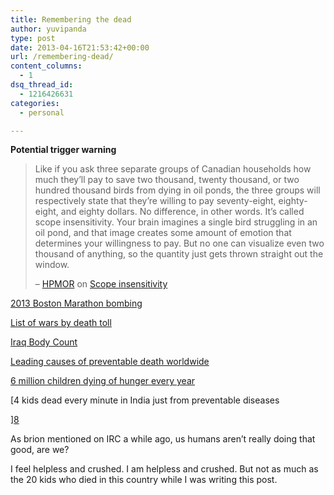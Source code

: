 ```yaml
---
title: Remembering the dead
author: yuvipanda
type: post
date: 2013-04-16T21:53:42+00:00
url: /remembering-dead/
content_columns:
  - 1
dsq_thread_id:
  - 1216426631
categories:
  - personal

---
```

**Potential trigger warning**

> Like if you ask three separate groups of Canadian households how much they&#8217;ll pay to save two thousand, twenty thousand, or two hundred thousand birds from dying in oil ponds, the three groups will respectively state that they&#8217;re willing to pay seventy-eight, eighty-eight, and eighty dollars. No difference, in other words. It&#8217;s called scope insensitivity. Your brain imagines a single bird struggling in an oil pond, and that image creates some amount of emotion that determines your willingness to pay. But no one can visualize even two thousand of anything, so the quantity just gets thrown straight out the window.
> 
> &#8211; [HPMOR][1] on [Scope insensitivity][2]

[2013 Boston Marathon bombing][3]

[List of wars by death toll][4]

[Iraq Body Count][5]

[Leading causes of preventable death worldwide][6]

[6 million children dying of hunger every year][7]

[4 kids dead every minute in India just from preventable diseases
  
][8] 

As brion mentioned on IRC a while ago, us humans aren&#8217;t really doing that good, are we?

I feel helpless and crushed. I am helpless and crushed. But not as much as the 20 kids who died in this country while I was writing this post.

 [1]: http://hpmor.com
 [2]: https://en.wikipedia.org/wiki/Scope_neglect
 [3]: https://en.wikipedia.org/wiki/2013_Boston_Marathon_bombings
 [4]: https://en.wikipedia.org/wiki/List_of_wars_by_death_toll
 [5]: http://iraqbodycount.org
 [6]: https://en.wikipedia.org/wiki/List_of_preventable_causes_of_death#Leading_causes_worldwide
 [7]: https://en.wikipedia.org/wiki/Malnutrition#Mortality
 [8]: https://en.wikipedia.org/wiki/Malnutrition_in_India